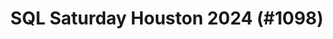 ---
layout: event
title: "SQL Saturday Houston 2024 (#1098)"
subtitle: ""
tags: ["Houston", "Texas", "USA", "physical", "2024", "North America"]
thumb: /assets/img/logos/Just_icon_Color_small.png
comments: false
data: SQLSat1098
---